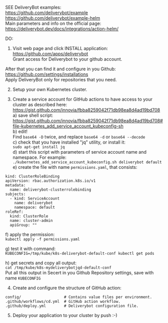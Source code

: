 SEE DeliveryBot examples:  
https://github.com/deliverybot/example  
https://github.com/deliverybot/example-helm  
Main parameters and info on the official page:  
https://deliverybot.dev/docs/integrations/action-helm/  

DO:  
1. Visit web page and click INSTALL application:  
https://github.com/apps/deliverybot  
Grant access for Deliverybot to your github account.  

After that you can find it and configure in you Github:  
https://github.com/settings/installations  
Apply DeliveryBot only for repositories that you need.  

2. Setup your own Kubernetes cluster.  

3. Create a service account for GitHub actions to have access to your cluster as described here:  
https://gist.github.com/innovia/fbba8259042f71db98ea8d4ad19bd708  
a) save shell script:  
https://gist.github.com/innovia/fbba8259042f71db98ea8d4ad19bd708#file-kubernetes_add_service_account_kubeconfig-sh  
b) edit!  
Find `base64 -D` twice, and replace `base64 -d` or `base64 --decode`  
c) check that you have installed "jq" utility, or install it:  
`sudo apt-get install jq`  
d) start this script with parameters of service account name and namespace. For example:  
`./kubernetes_add_service_account_kubeconfig.sh deliverybot default`  
e) create the file with name `permissions.yaml`, that consists:  
```
kind: ClusterRoleBinding
apiVersion: rbac.authorization.k8s.io/v1
metadata:
  name: deliverybot-clusterrolebinding
subjects:
  - kind: ServiceAccount
    name: deliverybot
    namespace: default
roleRef:
  kind: ClusterRole
  name: cluster-admin
  apiGroup: ""
```
f) apply the permission:  
`kubectl apply -f permissions.yaml`  

g) test it with command:  
`KUBECONFIG=/tmp/kube/k8s-deliverybot-default-conf kubectl get pods`

h) get secrets and copy all output:  
`cat /tmp/kube/k8s-mydeliverybotjqd-default-conf`  
Put all this output in Secert in you Github Repository settings, save with name `KUBECONFIG`  

4. Create and configure the structure of GitHub action:  
```
config/                   # Contains value files per environment.
.github/workflows/cd.yml  # GitHub action workflow.
.github/deploy.yml        # Deliverybot configuration file.
```
5. Deploy your application to your cluster by push :-)  






